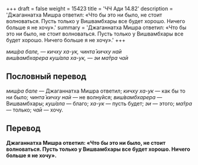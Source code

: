+++
draft = false
weight = 15423
title = 'ЧЧ Ади 14.82'
description = 'Джаганнатха Мишра ответил: «Что бы это ни было, не стоит волноваться. Пусть только у Вишвамбхары все будет хорошо. Ничего больше я не хочу».'
summary = 'Джаганнатха Мишра ответил: «Что бы это ни было, не стоит волноваться. Пусть только у Вишвамбхары все будет хорошо. Ничего больше я не хочу».'
+++

_миш́ра бале, — кичху ха-ук, чинта̄ кичху на̄и  
виш́вамбхарера куш́ала ха-ук, — эи ма̄тра ча̄и_

## Пословный перевод

_миш́ра_ _бале_ — Джаганнатха Мишра ответил; _кичху_ _ха_\-_ук_ — как бы то ни было; _чинта̄_ _кичху_ _на̄и_ — не волнуйся; _виш́вамбхарера_ — Вишвамбхары; _куш́ала_ — благо; _ха_\-_ук_ — пусть будет; _эи_ — этого; _ма̄тра_ — только; _ча̄и_ — хочу.

## Перевод

**Джаганнатха Мишра ответил: «Что бы это ни было, не стоит волноваться. Пусть только у Вишвамбхары все будет хорошо. Ничего больше я не хочу».**
